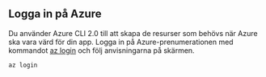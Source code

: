 ## <a name="log-in-to-azure"></a>Logga in på Azure

Du använder Azure CLI 2.0 till att skapa de resurser som behövs när Azure ska vara värd för din app. Logga in på Azure-prenumerationen med kommandot [az login](/cli/azure/#login) och följ anvisningarna på skärmen.

```azurecli-interactive
az login
```